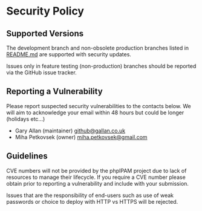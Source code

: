 # Security Policy

## Supported Versions

The development branch and non-obsolete production branches listed in [README.md](README.md) are supported with security updates.

Issues only in feature testing (non-production) branches should be reported via the GitHub issue tracker.

## Reporting a Vulnerability

Please report suspected security vulnerabilities to the contacts below. We will aim to acknowledge your email within 48 hours but could be longer (holidays etc...)

- Gary Allan (maintainer) github@gallan.co.uk
- Miha Petkovsek (owner) miha.petkovsek@gmail.com

## Guidelines

CVE numbers will not be provided by the phpIPAM project due to lack of resources to manage their lifecycle. If you require a CVE number please obtain prior to reporting a vulnerability and include with your submission.

Issues that are the responsibility of end-users such as use of weak passwords or choice to deploy with HTTP vs HTTPS will be rejected.